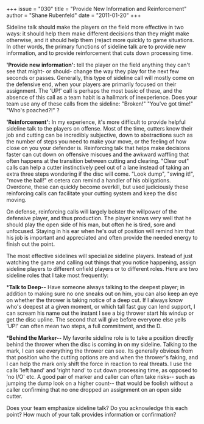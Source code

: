 +++
issue = "030"
title = "Provide New Information and Reinforcement"
author = "Shane Rubenfeld"
date = "2011-01-20"
+++

Sideline talk should make the players on the field more effective in two ways:
it should help them make different decisions than they might make otherwise,
and it should help them (re)act more quickly to game situations. In other
words, the primary functions of sideline talk are to provide new information,
and to provide reinforcement that cuts down processing time.  
  
**'Provide new information':** tell the player on the field anything they
can't see that might- or should- change the way they play for the next few
seconds or passes. Generally, this type of sideline call will mostly come on
the defensive end, when your players are primarily focused on their
assignment. The 'UP!' call is perhaps the most basic of these, and the absence
of this call as a team habit is a hallmark of inexperience. Does your team use
any of these calls from the sideline: "Broken!" "You've got time!" "Who's
poached?!" ?  
  
**'Reinforcement':** In my experience, it's more difficult to provide helpful
sideline talk to the players on offense. Most of the time, cutters know their
job and cutting can be incredibly subjective, down to abstractions such as the
number of steps you need to make your move, or the feeling of how close on you
your defender is. Reinforcing talk that helps make decisions faster can cut
down on offensive miscues and the awkward waffling that often happens at the
transition between cutting and clearing. "Clear out" calls can help a cutter
instinctively peel out of a lane instead of taking an extra three steps
wondering if the disc will come. "Look dump", "swing it!", "move the ball!" et
cetera can remind a handler of his obligations. Overdone, these can quickly
become overkill, but used judiciously these reinforcing calls can facilitate
your cutting system and keep the disc moving.  
  
On defense, reinforcing calls will largely bolster the willpower of the
defensive player, and thus production. The player knows very well that he
should play the open side of his man, but often he is tired, sore and
unfocused. Staying in his ear when he's out of position will remind him that
his job is important and appreciated and often provide the needed energy to
finish out the point.  
  
The most effective sidelines will specialize sideline players. Instead of just
watching the game and calling out things that you notice happening, assign
sideline players to different onfield players or to different roles. Here are
two sideline roles that I take most frequently:  
  
***Talk to Deep--** Have someone always talking to the deepest player; in
addition to making sure no one sneaks out on him, you can also keep an eye on
whether the thrower is taking notice of a deep cut. If I always know who's
deepest at a given moment, or which tall fast guy can lend support, I can
scream his name out the instant I see a big thrower start his windup or get
the disc upline. The second that will give before everyone else yells 'UP!'
can often mean two steps, a full commitment, and the D.  
  
***Behind the Marker--** My favorite sideline role is to take a position
directly behind the thrower when the disc is coming in on my sideline. Talking
to the mark, I can see everything the thrower can see. Its generally obvious
from that position who the cutting options are and when the thrower's faking,
and I can help the mark only shift the force in reaction to real threats. I
use the calls 'left hand' and 'right hand' to cut down processing time, as
opposed to 'no I/O' etc. A good pair of marker and caller can often take
risks-- such as jumping the dump look on a higher count-- that would be
foolish without a caller confirming that no one dropped an assignment on an
open side cutter.  
  
Does your team emphasize sideline talk? Do you acknowledge this each point?
How much of your talk provides information or confirmation?
